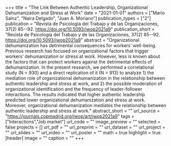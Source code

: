 +++
title = "The Link Between Authentic Leadership, Organizational Dehumanization and Stress at Work"
date = "2021-01-01"
authors = ["Mario Sainz", "Naira Delgado", "Juan A. Moriano"]
publication_types = ["2"]
publication = "Revista de Psicología del Trabajo y de las Organizaciones, 37(2) 85--92. https://doi.org/10.5093/jwop2021a9"
publication_short = "Revista de Psicología del Trabajo y de las Organizaciones, 37(2) 85--92. https://doi.org/10.5093/jwop2021a9"
abstract = "Organizational dehumanization has detrimental consequences for workers’ well-being. Previous research has focused on organizational factors that trigger workers’ dehumanization or stress at work. However, less is known about the factors that can protect workers against the detrimental effects of dehumanization. In the present research, we performed a correlational study (N = 930) and a direct replication of it (N = 913) to analyze 1) the mediation role of organizational dehumanization in the relationship between authentic leadership and stress at work, and 2) the possible moderation of organizational identification and the frequency of leader-follower interactions. The results indicated that higher authentic leadership predicted lower organizational dehumanization and stress at work. Moreover, organizational dehumanization mediates the relationship between authentic leadership and stress at work."
abstract_short = ""
url_source = "https://journals.copmadrid.org/jwop/art/jwop2021a9"
tags = ["Interactions","Job market"]
url_code = ""
image_preview = ""
selected = false
projects = []
url_pdf = ""
url_preprint = ""
url_dataset = ""
url_project = ""
url_slides = ""
url_video = ""
url_poster = ""
math = true
highlight = true
[header]
image = ""
caption = ""
+++
